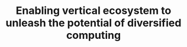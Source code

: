 ---
title: Enabling vertical ecosystem to unleash the potential of diversified computing
speaker:
    name: Wu Zhan
    job-title: Vice President at Huawei IT Product Line
    bio: >
        Available soon...
image:
    path: /assets/images/speakers/keynotes/bkk19/wu-zhan.jpg
    featured: true
event: BKK19
# slot:
#     day: Monday
track: Data Center
tags: Data Center
description: >
    The future is an intelligent digital world, where everything is to be sensible, connected to the cloud and AI enabled. That brings huge amount of information, and the relative calculation power
    requirements. However the scenarios for computing applications are varied. The diversity of applications and the resulting data are also diverse. Diverse applications produce diverse data,
    including text, images, and video, as well as structured, unstructured data.

    Because of the diversity of data, the appreciated computing architectures are also diverse. The Arm architecture has proved its value in the consumer-grade terminal industry. With the
    continuous innovation of Arm architecture, the performance of enterprise-grade Arm CPU will be greatly improved, Arm architecture is moving toward edge computing and data centers from the end, however an open ecosystem is critical for this leap.
    In this presentation Huawei will share their opinion and plans on how to build an open, competitive and win-win Arm data center ecosystem with industry partners.
---